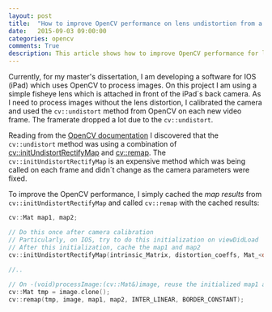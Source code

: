 ```yaml
---
layout: post
title:  "How to improve OpenCV performance on lens undistortion from a video feed"
date:   2015-09-03 09:00:00 
categories: opencv
comments: True
description: This article shows how to improve OpenCV performance for lens undistortion on iPad or iPhone reusing computed maps.
---
```


Currently, for my master's dissertation, I am developing a software for IOS (iPad) which uses OpenCV to process images. 
On this project I am using a simple fisheye lens which is attached in front of the iPad´s back camera. As I need to process images without the lens distortion, 
I calibrated the camera and used the `cv::undistort` method from OpenCV on each new video frame. The framerate dropped a lot due to the `cv::undistort`.

Reading from the [OpenCV documentation](http://docs.opencv.org/3.0.0/da/d54/group__imgproc__transform.html#ga69f2545a8b62a6b0fc2ee060dc30559d) I discovered that 
the `cv::undistort` method was using a combination of [cv::initUndistortRectifyMap](http://docs.opencv.org/3.0.0/da/d54/group__imgproc__transform.html#ga7dfb72c9cf9780a347fbe3d1c47e5d5a) 
and [cv::remap](http://docs.opencv.org/3.0.0/da/d54/group__imgproc__transform.html#gab75ef31ce5cdfb5c44b6da5f3b908ea4). The `cv::initUndistortRectifyMap` is an expensive
method which was being called on each frame and didn´t change as the camera parameters were fixed.

To improve the OpenCV performance, I simply cached the *map results* from `cv::initUndistortRectifyMap` and called `cv::remap` with the cached results:

```c++
cv::Mat map1, map2;

// Do this once after camera calibration
// Particularly, on IOS, try to do this initialization on viewDidLoad
// After this initialization, cache the map1 and map2
cv::initUndistortRectifyMap(intrinsic_Matrix, distortion_coeffs, Mat_<double>::eye(3,3), intrinsic_Matrix, cv::Size(1280,720), CV_16SC2, map1, map2 );
	
//..

// On -(void)processImage:(cv::Mat&)image, reuse the initialized map1 and map2
cv::Mat tmp = image.clone();
cv::remap(tmp, image, map1, map2, INTER_LINEAR, BORDER_CONSTANT);
```